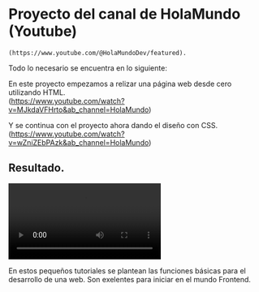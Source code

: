 # Proyecto del canal de HolaMundo (Youtube)

    (https://www.youtube.com/@HolaMundoDev/featured).


Todo lo necesario se encuentra en lo siguiente:

En este proyecto empezamos a relizar una página web desde cero utilizando HTML.  
 (https://www.youtube.com/watch?v=MJkdaVFHrto&ab_channel=HolaMundo)

Y se continua con el proyecto ahora dando el diseño con CSS.
(https://www.youtube.com/watch?v=wZniZEbPAzk&ab_channel=HolaMundo)

## Resultado.

![Blog HolaMundo](./images/Screen.mov)

En estos pequeños tutoriales se plantean las funciones básicas para el desarrollo de una web.
Son exelentes para iniciar en el mundo Frontend.
